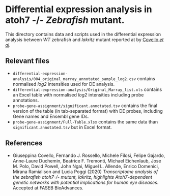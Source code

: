 # Differential expression analysis in atoh7 -/- _Zebrafish_ mutant.

This directory contains data and scripts used in the differential expression analysis between _WT_ zebrafish and _lakritz_ mutant reported at by [Covello _et al_](##References).

## Relevant files

+ `differential-expression-analysis/004_original_marray_annotated_sample_log2.csv` contains normalised _log2_ intensities used for DE analysis.
+ `differential-expression-analysis/Original_Marray_list.xls` contains an Excel table with normalised _log2_ intensities including probe annotations.
+ `probe-gene-assignment/significant.annotated.tsv` contains the final version of the table (in tab-separated format) with DE probes, including Gene names and Ensembl gene IDs.
+ `probe-gene-assignment/Full-Table.xlsx` contains the same data than `significant.annotated.tsv` but in Excel format.

## References

+ Giuseppina Covello, Fernando J. Rossello, Michele Filosi, Felipe Gajardo, Anne-Laure Duchemin, Beatrice F. Tremonti, Michael Eichenlaub, Jose M. Polo, David Powell, John Ngai, Miguel L. Allende, Enrico Domenici, Mirana Ramialison and Lucia Poggi (2020) _Transcriptome analysis of the zebrafish atoh7-/- mutant, lakritz, highlights Atoh7-dependent genetic networks with potential implications for human eye diseases_. Accepted at FASEB BioAdvances.
